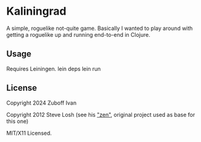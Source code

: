 # Kaliningrad

A simple, roguelike not-quite game.  Basically I wanted to play around with getting a roguelike up and running end-to-end in Clojure.

## Usage

Requires Leiningen.
    lein deps
    lein run

## License

Copyright 2024 Zuboff Ivan

Copyright 2012 Steve Losh (see his ["zen"](https://github.com/sjl/zen), original project used as base for this one)

MIT/X11 Licensed.
